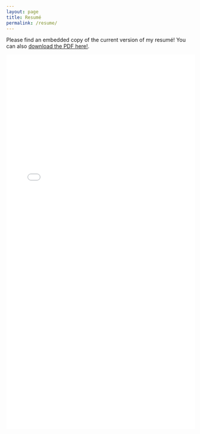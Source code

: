 ```yaml
---
layout: page
title: Resumé
permalink: /resume/
---
```


Please find an embedded copy of the current version of my resumé! You can also [download the PDF here!](/docs/paulmelki_cv_extended_july2021.pdf).

<iframe src="/docs/paulmelki_cv_extended_july2021.pdf" class="gde-frame" style="height: 1000px; width: 100%; border: none;" scrolling="yes"></iframe>

<!-- {% include embedpdf.html code="f5p4nwg73ruxbho/svm-cv.pdf" width=100 height=800 %} -->

